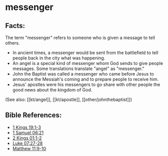 # messenger #

## Facts: ##

The term "messenger" refers to someone who is given a message to tell others.

* In ancient times, a messenger would be sent from the battlefield to tell people back in the city what was happening.
* An angel is a special kind of messenger whom God sends to give people messages. Some translations translate "angel" as "messenger."
* John the Baptist was called a messenger who came before Jesus to announce the Messiah's coming and to prepare people to receive him.
* Jesus' apostles were his messengers to go share with other people the good news about the kingdom of God.

(See also: [[kt/angel]], [[kt/apostle]], [[other/johnthebaptist]])

## Bible References: ##

* [1 Kings 19:1-3](en/tn/1ki/help/19/01)
* [1 Samuel 06:21](en/tn/1sa/help/06/21)
* [2 Kings 01:1-2](en/tn/2ki/help/01/01)
* [Luke 07:27-28](en/tn/luk/help/07/27)
* [Matthew 11:9-10](en/tn/mat/help/11/09)